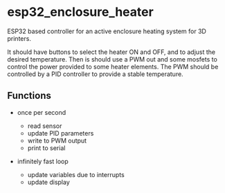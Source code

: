 # esp32_enclosure_heater

ESP32 based controller for an active enclosure heating system for 3D printers.

It should have buttons to select the heater ON and OFF, and to adjust the desired temperature. Then is should use a PWM out and some mosfets to control the power provided to some heater elements. The PWM should be controlled by a PID controller to provide a stable temperature.

## Functions

* once per second
    * read sensor
    * update PID parameters
    * write to PWM output
    * print to serial

* infinitely fast loop
    * update variables due to interrupts
    * update display